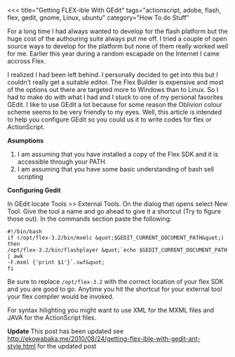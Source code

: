 <<<
title="Getting FLEX-ible With GEdit"
tags="actionscript, adobe, flash, flex, gedit, gnome, Linux, ubuntu"
category="How To do Stuff"
>>>
For a long time I had always wanted to develop for the flash platform but the
huge cost of the authouring suite always put me off. I tried a couple of open
source ways to develop for the platform but none of them really worked well for
me. Earlier this year during a random escapade on the Internet I came accross
Flex. <!--more-->

I realized I had been left behind. I personally decided to get into this but I
couldn't really get a suitable editor. The Flex Builder is expensive and most of
the options out there are targeted more to Windows than to Linux. So I had to
make do with what I had and I stuck to one of my personal favorites GEdit. I
like to use GEdit a lot because for some reason the Oblivion colour scheme seems
to be very friendly to my eyes. Well, this article is intended to help you
configure GEdit so you could us it to write codes for flex or ActionScript.

**Asumptions**
1. I am assuming that you have installed a copy of the Flex SDK and it is 
accessible through your PATH.
2. I am assuming that you have some basic understanding of bash sell
scripting

**Configuring Gedit**

In GEdit locate Tools >> External Tools. On the dialog that opens select
New Tool. Give the tool a name and go ahead to give it a shortcut (Try to figure
those out). In the commands section paste the following:


    #!/bin/bash
    if (/opt/flex-3.2/bin/mxmlc &quot;$GEDIT_CURRENT_DOCUMENT_PATH&quot;)
    then
    /opt/flex-3.2/bin/flashplayer &quot;`echo $GEDIT_CURRENT_DOCUMENT_PATH | awk
    -F.mxml {'print $1'}`.swf&quot;
    fi

Be sure to replace `/opt/flex-3.2` with the correct location of your flex SDK and
you are good to go. Anytime you hit the shortcut for your external tool your
flex compiler would be invoked.

For syntax hilighting you might want to use XML for the MXML files and JAVA for
the ActionScript files.

**Update**
This post has been updated see
http://ekowabaka.me/2010/08/24/getting-flex-ible-with-gedit-ant-style.html
for the updated post
